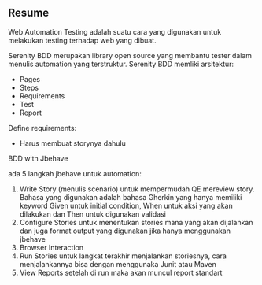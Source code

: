 ## Resume
Web Automation Testing adalah suatu cara yang digunakan untuk melakukan testing terhadap web yang dibuat. 

Serenity BDD merupakan library open source yang membantu tester dalam menulis automation yang terstruktur. Serenity BDD memliki arsitektur:
- Pages
- Steps
- Requirements
- Test
- Report

Define requirements:
- Harus membuat storynya dahulu

BDD with Jbehave

ada 5 langkah jbehave untuk automation:
1. Write Story (menulis scenario) untuk mempermudah QE mereview story. Bahasa yang digunakan adalah bahasa Gherkin yang hanya memiliki keyword Given untuk initial condition, When untuk aksi yang akan dilakukan dan Then untuk digunakan validasi
2. Configure Stories untuk menentukan stories mana yang akan dijalankan dan juga format output yang digunakan jika hanya menggunakan jbehave
3. Browser Interaction 
4. Run Stories untuk langkat terakhir menjalankan storiesnya, cara menjalankannya bisa dengan menggunaka Junit atau Maven
5. View Reports setelah di run maka akan muncul report standart 
